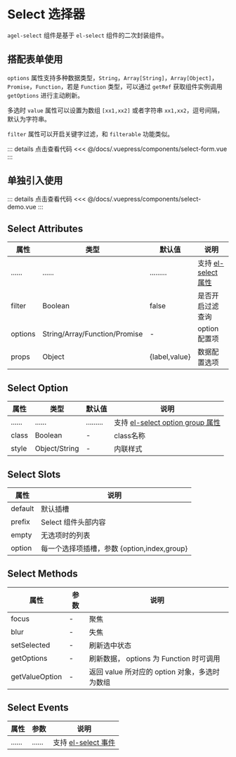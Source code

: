 # Select 选择器

`agel-select` 组件是基于 `el-select` 组件的二次封装组件。

## 搭配表单使用

`options` 属性支持多种数据类型，`String`，`Array[String]`，`Array[Object]`，`Promise`，`Function`，若是 `Function` 类型，可以通过 `getRef` 获取组件实例调用 `getOptions` 进行主动刷新。

多选时 `value` 属性可以设置为数组 `[xx1,xx2]` 或者字符串 `xx1,xx2`，逗号间隔，默认为字符串。

`filter` 属性可以开启关键字过滤，和 `filterable` 功能类似。

<ClientOnly><select-form/></ClientOnly>

::: details 点击查看代码
<<< @/docs/.vuepress/components/select-form.vue
:::

## 单独引入使用

<ClientOnly><select-demo/></ClientOnly>

::: details 点击查看代码
<<< @/docs/.vuepress/components/select-demo.vue
:::

## Select Attributes

| 属性        | 类型         | 默认值  | 说明                                 | 
| ----------- | ------------  | ------ | ------------------------------------ | 
| ......      | ......        | .........   | 支持 [el-select 属性](https://element.eleme.cn/#/zh-CN/component/select#select-attributes)      | 
| filter      | Boolean       | false       | 是否开启过滤查询                | 
| options     | String/Array/Function/Promise    |  -     | option 配置项         | 
| props       | Object        |  {label,value}     | 数据配置选项          |

## Select Option

| 属性        | 类型         | 默认值  | 说明                                 | 
| ----------- | ------------  | ------ | ------------------------------------ | 
| ......      | ......        | .........   | 支持 [el-select option group  属性](https://element.eleme.cn/#/zh-CN/component/select#option-attributes)      | 
| class       | Boolean       |  -                 | class名称    |
| style       | Object/String        | -           | 内联样式     |  

## Select Slots

| 属性          |   说明                                   | 
| -----------    |   ------------------------------------  | 
| default        |  默认插槽           |
| prefix         |  Select 组件头部内容                        |
| empty          |  无选项时的列表                        | 
| option         |  每一个选择项插槽，参数 {option,index,group} |

## Select Methods

| 属性          | 参数           |  说明                                   | 
| -----------   | ------------  |  ------------------------------------  | 
| focus         | -             |  聚焦                        |
| blur          | -             |  失焦            | 
| setSelected      | -          |  刷新选中状态          |
| getOptions    | -             |  刷新数据， options 为 Function 时可调用           |
| getValueOption  | -           |  返回 value 所对应的 option 对象，多选时为数组 |

## Select Events

| 属性          | 参数           |  说明                                   | 
| -----------   | ------------  |  ------------------------------------  | 
| ......        | ......        | 支持 [el-select 事件](https://element.eleme.cn/#/zh-CN/component/select#tree-events)      | 

